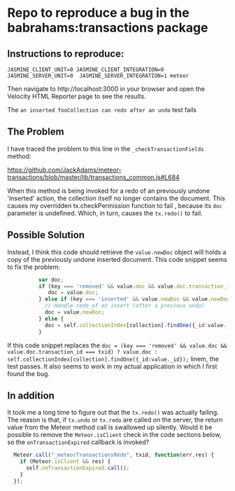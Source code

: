 # Repo to reproduce a bug in the babrahams:transactions package

## Instructions to reproduce:

```console
JASMINE_CLIENT_UNIT=0 JASMINE_CLIENT_INTEGRATION=0 JASMINE_SERVER_UNIT=0  JASMINE_SERVER_INTEGRATION=1 meteor
```

Then navigate to http://localhost:3000 in your browser and open the Velocity HTML Reporter page to see the results.

The `an inserted fooCollection can redo after an undo` test fails

## The Problem

I have traced the problem to this line in the `_checkTransactionFields` method:

https://github.com/JackAdams/meteor-transactions/blob/master/lib/transactions_common.js#L684

When this method is being invoked for a redo of an previously undone 'inserted' action, the collection itself no longer contains the document.  This causes my overridden tx.checkPermission function to fail , because its `doc` parameter is undefined.  Which, in turn, causes the `tx.redo()` to fail.


## Possible Solution

Instead, I think this code should retrieve the `value.newDoc` object will holds a copy of the previously undone inserted document.  This code snippet seems to fix the problem:

```javascript
          var doc;
          if (key === 'removed' && value.doc && value.doc.transaction_id === txid) {
             doc = value.doc;
          } else if (key === 'inserted' && value.newDoc && value.newDoc.transaction_id === txid) {
            // Handle redo of an insert (after a previous undo)
            doc = value.newDoc;
          } else {
            doc = self.collectionIndex[collection].findOne({_id:value._id});
          }
```

If this code snippet replaces the `doc = (key === 'removed' && value.doc && value.doc.transaction_id === txid) ? value.doc : self.collectionIndex[collection].findOne({_id:value._id});` linem, the test passes.  It also seems to work in my actual application in which I first found the bug.

## In addition

It took me a long time to figure out that the `tx.redo()` was actually failing.
The reason is that, if `tx.undo` or `tx.redo` are called on the server, the return value from the Meteor method call is swallowed up silently.  Would it be possible to remove the `Meteor.isClient` check in the code sections below, so the `onTransactionExpired` callback is invoked?

```javascript
  Meteor.call("_meteorTransactionsRedo", txid, function(err,res) {
    if (Meteor.isClient && res) {
      self.onTransactionExpired.call();  
    }
  });
```



